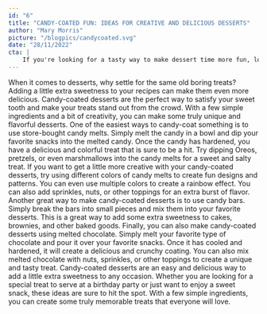```yaml
---
id: "6"
title: "CANDY-COATED FUN: IDEAS FOR CREATIVE AND DELICIOUS DESSERTS"
author: "Mary Morris"
picture: "/blogpics/candycoated.svg"
date: "28/11/2022"
cta: |
    If you're looking for a tasty way to make dessert time more fun, look no further! Try out these creative and delicious candy-coated ideas for a sweet treat that's sure to delight. Get creative in the kitchen and make your own candy-coated desserts today!
---
```

When it comes to desserts, why settle for the same old boring treats? Adding a little extra sweetness to your recipes can make them even more delicious. Candy-coated desserts are the perfect way to satisfy your sweet tooth and make your treats stand out from the crowd. With a few simple ingredients and a bit of creativity, you can make some truly unique and flavorful desserts. One of the easiest ways to candy-coat something is to use store-bought candy melts. Simply melt the candy in a bowl and dip your favorite snacks into the melted candy. Once the candy has hardened, you have a delicious and colorful treat that is sure to be a hit. Try dipping Oreos, pretzels, or even marshmallows into the candy melts for a sweet and salty treat. If you want to get a little more creative with your candy-coated desserts, try using different colors of candy melts to create fun designs and patterns. You can even use multiple colors to create a rainbow effect. You can also add sprinkles, nuts, or other toppings for an extra burst of flavor. Another great way to make candy-coated desserts is to use candy bars. Simply break the bars into small pieces and mix them into your favorite desserts. This is a great way to add some extra sweetness to cakes, brownies, and other baked goods. Finally, you can also make candy-coated desserts using melted chocolate. Simply melt your favorite type of chocolate and pour it over your favorite snacks. Once it has cooled and hardened, it will create a delicious and crunchy coating. You can also mix melted chocolate with nuts, sprinkles, or other toppings to create a unique and tasty treat. Candy-coated desserts are an easy and delicious way to add a little extra sweetness to any occasion. Whether you are looking for a special treat to serve at a birthday party or just want to enjoy a sweet snack, these ideas are sure to hit the spot. With a few simple ingredients, you can create some truly memorable treats that everyone will love.
        